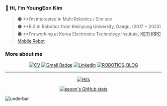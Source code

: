 <!-- ![header](https://capsule-render.vercel.app/api?type=slice&color=auto&height=100&section=header&text=capsule%20render&fontSize=0) -->

### 👋 Hi, I’m YoungEon Kim  
  
> ⚫ **I’m interested in Multi Robotics / Sim env  
> ⚫ **B.S in Robotics from Keimyung University, Daegu,  (2017 ~ 2023)  
> ⚫ **I'm working at Korea Electronics Technology Institute, [KETI IRRC Mobile Robot](https://github.com/KETI-MoRo)  

<!-- ⁉️ 🌱 -->
### More about me

<div align=center>

[![CV](http://img.shields.io/badge/-CV-black?style=flat-square&logo=github&link=https://davinci-ai.tistory.com/)](https://github.com/eeoon/eeoon/blob/main/CV.pdf)
[![Gmail Badge](https://img.shields.io/badge/Gmail-d14836?style=flat-square&logo=Gmail&logoColor=white&link=mailto:kyu8456@gmail.com)](mailto:kyu8456@gmail.com)
[![LinkedIn](https://img.shields.io/badge/-LinkedIn-0077b5?style=round-square&logo=linkedin&logoColor=white&link=https://www.linkedin.com/in/영언-김-88695a2a7/)](https://www.linkedin.com/in/영언-김-88695a2a7/)
[![ROBOTICS_BLOG](https://img.shields.io/badge/Robotics%20blog-%23181717?style=flat&logo=Github)](https://eeoon.github.io)

---

</div>

<div align=center>

[![Hits](https://hits.seeyoufarm.com/api/count/incr/badge.svg?url=https%3A%2F%2Fgithub.com%2Feeoon&count_bg=%233DC88E&title_bg=%23555555&icon=&icon_color=%23E7E7E7&title=hits&edge_flat=false)](https://hits.seeyoufarm.com)  

</div>

<div align=center>
  
[![eeoon's GitHub stats](https://github-readme-stats-git-masterrstaa-rickstaa.vercel.app/api?username=eeoon&count_private=true
)](https://github.com/anuraghazra/github-readme-stats)
  
</div>

![underbar](https://capsule-render.vercel.app/api?type=waving&&color=gradient&height=70&section=footer&fontSize=60)
<!--
<a href="https://mail.google.com/" target="_blank"><img src="https://img.shields.io/badge/ehdud971119@gmail.com-red?style=flat-square&logo=Gmail&logoColor=white"/></a> [![CV](http://img.shields.io/badge/-CV-black?style=flat-square&logo=github&link=https://davinci-ai.tistory.com/)](https://github.com/KimDoYoung1997/KimDoYoung1997/blob/main/CV/231030_%EA%B9%80%EB%8F%84%EC%98%81_CV.pdf) 
-->
  
<!--
- 💞️ I’m looking to collaborate on ...
- 📫 How to reach me ...
- 😄 Pronouns: ...
- ⚡ Fun fact: ...
-->
<!---
kyu8456/kyu8456 is a ✨ special ✨ repository because its `README.md` (this file) appears on your GitHub profile.
You can click the Preview link to take a look at your changes.
--->

<!-- ![Anurag's GitHub stats](https://github-readme-stats.vercel.app/api?username=eeoon&show_icons=true&theme=radical) -->
